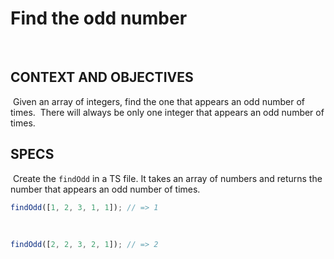 # Find the odd number

​

## CONTEXT AND OBJECTIVES

​
Given an array of integers, find the one that appears an odd number of times.
​
There will always be only one integer that appears an odd number of times.
​

## SPECS

​
Create the `findOdd` in a TS file.
It takes an array of numbers and returns the number that appears an odd number of times.
​

```typescript
findOdd([1, 2, 3, 1, 1]); // => 1
```

​

```typescript
findOdd([2, 2, 3, 2, 1]); // => 2
```
